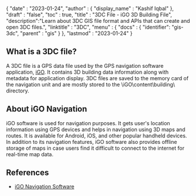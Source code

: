 {
  "date" : "2023-01-24",
  "author" : {
    "display_name" : "Kashif Iqbal"
  },
  "draft" : "false",
  "toc" : true,
  "title" : "3DC File - iGO 3D Building File",
  "description":"Learn about 3DC GIS file format and APIs that can create and open 3DC files.",
  "linktitle" : "3DC",
  "menu" : {
    "docs" : {
      "identifier": "gis-3dc",
      "parent" : "gis"
    }
  },
  "lastmod" : "2023-01-24"
}

## What is a 3DC file?

A 3DC file is a GPS data file used by the GPS navigation software application, [iGO](https://en.wikipedia.org/wiki/IGO_(software)). It contains 3D building data information along with metadata for application display. 3DC files are saved to the memory card of the navigation unit and are mostly stored to the \​iGO\​content\​building\​ directory.

## About iGO Navigation

iGO software is used for navigation purposes. It gets user's location information using GPS devices and helps in navigation using 3D maps and routes. It is available for Android, iOS, and other popular handheld devices. In addition to its navigation features, iGO software also provides offline storage of maps in case users find it difficult to connect to the internet for real-time map data.

## References

* [iGO Navigation Software](https://en.wikipedia.org/wiki/IGO_(software))
